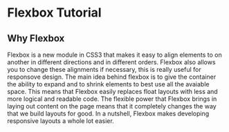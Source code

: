 # Flexbox Tutorial 

## Why Flexbox

Flexbox is a new module in CSS3 that makes it easy to align elements to on another in different directions and in different orders. Flexbox also allows you to change these alignments if necessary, this is really useful for responsove design. The main idea behind flexbox is to give the container the ability to expand and to shrink elements to best use all the avaiable space. This means that Flexbox easily replaces float layouts with less and more logical and readable code. The flexible power that Flexbox brings in laying out content on the page means that it completely changes the way that we build layouts for good. In a nutshell, Flexbox makes developing responsive layouts a whole lot easier. 

